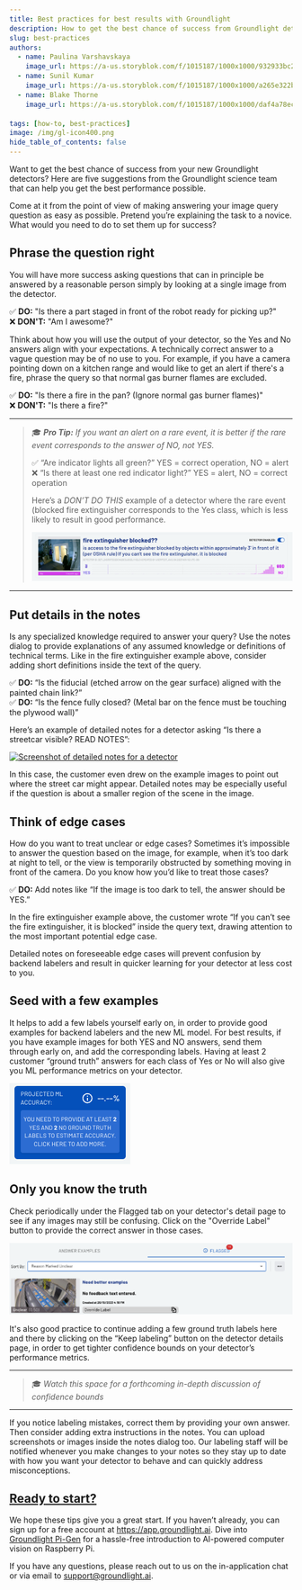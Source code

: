 ```yaml
---
title: Best practices for best results with Groundlight
description: How to get the best chance of success from Groundlight detectors
slug: best-practices
authors:
  - name: Paulina Varshavskaya
    image_url: https://a-us.storyblok.com/f/1015187/1000x1000/932933bc26/varshap.jpg
  - name: Sunil Kumar
    image_url: https://a-us.storyblok.com/f/1015187/1000x1000/a265e322bd/kumars.jpg
  - name: Blake Thorne
    image_url: https://a-us.storyblok.com/f/1015187/1000x1000/daf4a78ec3/thorneb.jpg

tags: [how-to, best-practices]
image: /img/gl-icon400.png
hide_table_of_contents: false
---
```


Want to get the best chance of success from your new Groundlight detectors? Here are five suggestions from the Groundlight science team that can help you get the best performance possible. 

Come at it from the point of view of making answering your image query question as easy as possible. 
Pretend you’re explaining the task to a novice. What would you need to do to set them up for success?

<!-- truncate -->

## Phrase the question right
You will have more success asking questions that can in principle be answered by a reasonable person 
simply by looking at a single image from the detector. 

:white_check_mark: **DO:** "Is there a part staged in front of the robot ready for picking up?"   
:x: **DON'T:** "Am I awesome?"

Think about how you will use the output of your detector, so the Yes and No answers align with your expectations. A technically correct answer to a vague question may be of no use to you. For example, if you have a camera pointing down on a kitchen range and would like to get an alert if there's a fire, phrase the query so that normal gas burner flames are excluded. 

:white_check_mark: **DO:** "Is there a fire in the pan? (Ignore normal gas burner flames)"  
:x: **DON'T:** "Is there a fire?"

---
> :mortar_board: ***Pro Tip:** If you want an alert on a rare event, it is better if the rare event corresponds to the answer of NO, not YES.*
>
> :white_check_mark: “Are indicator lights all green?” YES = correct operation, NO = alert  
> :x: “Is there at least one red indicator light?” YES = alert, NO = correct operation 
> 
> Here’s a *DON’T DO THIS* example of a detector where the rare event (blocked fire extinguisher corresponds to the Yes class, which is less likely to result in good performance.  
>
> [![Screenshot for a detector answering Yes when the fire extinguisher is blocked](./images/2023-12-15-best-practices/fire_extinguisher_blocked_yes.png "A detector where the rare event (blocked fire extinguisher) corresponds to the Yes class, which is less likely to result in good performance")](./images/2023-12-15-best-practices/fire_extinguisher_blocked_yes.png)
---

## Put details in the notes
Is any specialized knowledge required to answer your query? 
Use the notes dialog to provide explanations of any assumed knowledge or definitions of technical terms. 
Like in the fire extinguisher example above, consider adding short definitions inside the text of the query. 
 
:white_check_mark: **DO:** “Is the fiducial (etched arrow on the gear surface) aligned with the painted chain link?”  
:white_check_mark: **DO:** “Is the fence fully closed? (Metal bar on the fence must be touching the plywood wall)”

Here’s an example of detailed notes for a detector asking “Is there a streetcar visible? READ NOTES”: 

[![Screenshot of detailed notes for a detector](./images/2023-12-15-best-practices/streetcar_visible_notes.png "Detailed notes for a detector asking \"Is there a streetcar visible? READ NOTES\"")](./images/2023-12-15-best-practices/streetcar_visible_notes.png)

In this case, the customer even drew on the example images to point out where the street car might appear. 
Detailed notes may be especially useful if the question is about a smaller region of the scene in the image.

## Think of edge cases
How do you want to treat unclear or edge cases?
Sometimes it’s impossible to answer the question based on the image, for example, when it’s too dark 
at night to tell, or the view is temporarily obstructed by something moving in front of the camera. 
Do you know how you’d like to treat those cases? 

:white_check_mark: **DO:** Add notes like “If the image is too dark to tell, the answer should be YES.”

In the fire extinguisher example above, the customer wrote “If you can’t see the fire extinguisher, 
it is blocked” inside the query text, drawing attention to the most important potential edge case.

Detailed notes on foreseeable edge cases will prevent confusion by backend labelers and result in 
quicker learning for your detector at less cost to you. 

## Seed with a few examples
It helps to add a few labels yourself early on, in order to provide good examples for backend labelers and the 
new ML model. For best results, if you have example images for both YES and NO answers, send 
them through early on, and add the corresponding labels. Having at least 2 customer “ground truth” 
answers for each class of Yes or No will also give you ML performance metrics on your detector.

![Blue button before 2 examples of each class are provided](./images/2023-12-15-best-practices/label_button_before.png "")

## Only you know the truth
Check periodically under the Flagged tab on your detector's detail page to see if any images may still be confusing. Click on the "Override Label" button to provide the correct answer in those cases. 

[![Screenshot of image flagged as needing better examples](./images/2023-12-15-best-practices/flagged_images.png "Partial screenshot of a Flagged view")](./images/2023-12-15-best-practices/flagged_images.png)

It's also good practice to continue adding a few ground truth labels here and there by clicking on the “Keep labeling” button 
on the detector details page, in order to get tighter confidence bounds on your detector’s performance metrics.

---
> :mortar_board: *Watch this space for a forthcoming in-depth discussion of confidence bounds*
---

If you notice labeling mistakes, correct them by providing your own answer. Then consider adding 
extra instructions in the notes. You can upload screenshots or images inside the notes dialog too. 
Our labeling staff will be notified whenever you make changes to your notes so they stay up to date with how you want your detector to behave and can quickly address misconceptions.

## [Ready to start?](https://app.groundlight.ai)

We hope these tips give you a great start. If you haven’t already, you can sign up for a free account at https://app.groundlight.ai. Dive into [Groundlight Pi-Gen](https://github.com/groundlight/groundlight-pi-gen) for a hassle-free introduction to AI-powered computer vision on Raspberry Pi.

If you have any questions, please reach out to us on the in-application chat or via email to support@groundlight.ai.

